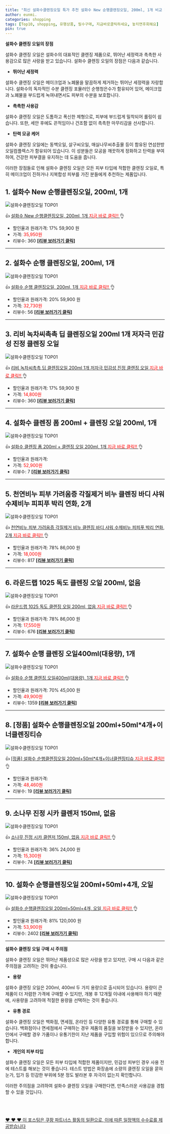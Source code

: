 ```yaml
---
title: "최신 설화수클렌징오일 특가 추천 설화수 New 순행클렌징오일, 200ml, 1개 비교 장점"
author: eunmi.
categories: shopping
tags: [Top10, shopping, 유행상품, 필수구매, 지금바로클릭하세요, 놓치면후회해요]
pin: true
---
```

**설화수 클렌징 오일의 장점**

설화수 클렌징 오일은 설화수의 대표적인 클렌징 제품으로, 뛰어난 세정력과 촉촉한 사용감으로 많은 사랑을 받고 있습니다. 설화수 클렌징 오일의 장점은 다음과 같습니다.

* **뛰어난 세정력**

설화수 클렌징 오일은 메이크업과 노폐물을 말끔하게 제거하는 뛰어난 세정력을 자랑합니다. 설화수의 독자적인 수분 클렌징 포뮬러인 순행청은수가 함유되어 있어, 메이크업과 노폐물을 부드럽게 녹여내면서도 피부의 수분을 보호합니다.

* **촉촉한 사용감**

설화수 클렌징 오일은 도톰하고 폭신한 제형으로, 피부에 부드럽게 밀착되어 롤링이 쉽습니다. 또한, 세안 후에도 끈적임이나 건조함 없이 촉촉한 마무리감을 선사합니다.

* **탄력 모공 케어**

설화수 클렌징 오일에는 동백오일, 살구씨오일, 매실나무씨추출물 등이 함유된 연섬한방오일컴플렉스가 함유되어 있습니다. 이 성분들은 모공을 깨끗하게 정화하고 탄력을 부여하여, 건강한 피부결을 유지하는 데 도움을 줍니다.

이러한 장점들로 인해 설화수 클렌징 오일은 모든 피부 타입에 적합한 클렌징 오일로, 특히 메이크업이 진하거나 지복합성 피부를 가진 분들에게 추천하는 제품입니다.

   

## 1. 설화수 New 순행클렌징오일, 200ml, 1개

![설화수클렌징오일 TOP01](https://thumbnail9.coupangcdn.com/thumbnails/remote/230x230ex/image/retail/images/3213292832796946-8076153c-885d-48ea-905b-404dd04b1391.jpg)


👍 [설화수 New 순행클렌징오일, 200ml, 1개 <font color=red> 지금 바로 클릭!! </font> ](https://link.coupang.com/re/AFFSDP?lptag=AF3617701&subid=GithubCoopas&pageKey=6128606450&traceid=V0-153&itemId=11669927998&vendorItemId=85150277985) 👌 


- 할인율과 원래가격: 17%  59,900   원
- 가격: <span style='color:red'>35,950원</span>
- 리뷰수: 360  [**[리뷰 보러가기 클릭]**](https://link.coupang.com/re/AFFSDP?lptag=AF3617701&subid=GithubCoopas&pageKey=6128606450&traceid=V0-153&itemId=11669927998&vendorItemId=85150277985)

---


   

## 2. 설화수 순행 클렌징오일, 200ml, 1개

![설화수클렌징오일 TOP01](https://thumbnail6.coupangcdn.com/thumbnails/remote/230x230ex/image/vendor_inventory/860e/9c7d961f5c93388155cf40ce27720ca590d7dd68f7e00562e066253b4dda.jpg)


👍 [설화수 순행 클렌징오일, 200ml, 1개 <font color=red> 지금 바로 클릭!! </font> ](https://link.coupang.com/re/AFFSDP?lptag=AF3617701&subid=GithubCoopas&pageKey=7417360838&traceid=V0-153&itemId=19233372246&vendorItemId=86227474409) 👌 


- 할인율과 원래가격: 20%  59,900   원
- 가격: <span style='color:red'>32,730원</span>
- 리뷰수: 56  [**[리뷰 보러가기 클릭]**](https://link.coupang.com/re/AFFSDP?lptag=AF3617701&subid=GithubCoopas&pageKey=7417360838&traceid=V0-153&itemId=19233372246&vendorItemId=86227474409)

---


   

## 3. 리비 녹차씨촉촉 딥 클렌징오일 200ml 1개 저자극 민감성 진정 클렌징 오일

![설화수클렌징오일 TOP01](https://thumbnail8.coupangcdn.com/thumbnails/remote/230x230ex/image/vendor_inventory/594b/69735624727b5f8d638e93e86ea1cf0da4a76c38a612f6bde422af64b68f.jpg)


👍 [리비 녹차씨촉촉 딥 클렌징오일 200ml 1개 저자극 민감성 진정 클렌징 오일 <font color=red> 지금 바로 클릭!! </font> ](https://link.coupang.com/re/AFFSDP?lptag=AF3617701&subid=GithubCoopas&pageKey=5465572447&traceid=V0-153&itemId=8377441770&vendorItemId=80792883929) 👌 


- 할인율과 원래가격: 17%  59,900   원
- 가격: <span style='color:red'>14,800원</span>
- 리뷰수: 360  [**[리뷰 보러가기 클릭]**](https://link.coupang.com/re/AFFSDP?lptag=AF3617701&subid=GithubCoopas&pageKey=5465572447&traceid=V0-153&itemId=8377441770&vendorItemId=80792883929)

---


   

## 4. 설화수 클렌징 폼 200ml + 클렌징 오일 200ml, 1개

![설화수클렌징오일 TOP01](https://thumbnail7.coupangcdn.com/thumbnails/remote/230x230ex/image/vendor_inventory/1aab/7a340268dc426dc6c438c3a6921d38a2982a37ddf164b36977ba95a66e83.png)


👍 [설화수 클렌징 폼 200ml + 클렌징 오일 200ml, 1개 <font color=red> 지금 바로 클릭!! </font> ](https://link.coupang.com/re/AFFSDP?lptag=AF3617701&subid=GithubCoopas&pageKey=7266423959&traceid=V0-153&itemId=18520885153&vendorItemId=82340373868) 👌 


- 할인율과 원래가격: 
- 가격: <span style='color:red'>52,900원</span>
- 리뷰수: 7  [**[리뷰 보러가기 클릭]**](https://link.coupang.com/re/AFFSDP?lptag=AF3617701&subid=GithubCoopas&pageKey=7266423959&traceid=V0-153&itemId=18520885153&vendorItemId=82340373868)

---


   

## 5. 천연비누 피부 가려움증 각질제거 비누 클렌징 바디 샤워 수제비누 피피푸 박리 연화, 2개

![설화수클렌징오일 TOP01](https://thumbnail9.coupangcdn.com/thumbnails/remote/230x230ex/image/vendor_inventory/6b0c/5980794d536fff048b04654c9f66316d9915e6fa40bc0fcc0043f598b845.png)


👍 [천연비누 피부 가려움증 각질제거 비누 클렌징 바디 샤워 수제비누 피피푸 박리 연화, 2개 <font color=red> 지금 바로 클릭!! </font> ](https://link.coupang.com/re/AFFSDP?lptag=AF3617701&subid=GithubCoopas&pageKey=7525742376&traceid=V0-153&itemId=19748006183&vendorItemId=86303909882) 👌 


- 할인율과 원래가격: 78%  86,000   원
- 가격: <span style='color:red'>18,000원</span>
- 리뷰수: 817  [**[리뷰 보러가기 클릭]**](https://link.coupang.com/re/AFFSDP?lptag=AF3617701&subid=GithubCoopas&pageKey=7525742376&traceid=V0-153&itemId=19748006183&vendorItemId=86303909882)

---


   

## 6. 라운드랩 1025 독도 클렌징 오일 200ml, 없음

![설화수클렌징오일 TOP01](https://thumbnail8.coupangcdn.com/thumbnails/remote/230x230ex/image/vendor_inventory/287f/8017a9ec286ac88b957051e5f0aa9959a84c63b6a95699c7e966ad1b8ac5.jpg)


👍 [라운드랩 1025 독도 클렌징 오일 200ml, 없음 <font color=red> 지금 바로 클릭!! </font> ](https://link.coupang.com/re/AFFSDP?lptag=AF3617701&subid=GithubCoopas&pageKey=7685343103&traceid=V0-153&itemId=20536817557&vendorItemId=87613519019) 👌 


- 할인율과 원래가격: 78%  86,000   원
- 가격: <span style='color:red'>17,550원</span>
- 리뷰수: 676  [**[리뷰 보러가기 클릭]**](https://link.coupang.com/re/AFFSDP?lptag=AF3617701&subid=GithubCoopas&pageKey=7685343103&traceid=V0-153&itemId=20536817557&vendorItemId=87613519019)

---


   

## 7. 설화수 순행 클렌징 오일400ml(대용량), 1개

![설화수클렌징오일 TOP01](https://thumbnail9.coupangcdn.com/thumbnails/remote/230x230ex/image/vendor_inventory/3406/1561eb9c565ac1f354bc97987ffa9b3b62838b954228ee557cbbf243a9fc.jpg)


👍 [설화수 순행 클렌징 오일400ml(대용량), 1개 <font color=red> 지금 바로 클릭!! </font> ](https://link.coupang.com/re/AFFSDP?lptag=AF3617701&subid=GithubCoopas&pageKey=6184741062&traceid=V0-153&itemId=12167503567&vendorItemId=87610929418) 👌 


- 할인율과 원래가격: 70%  45,000   원
- 가격: <span style='color:red'>49,900원</span>
- 리뷰수: 1359  [**[리뷰 보러가기 클릭]**](https://link.coupang.com/re/AFFSDP?lptag=AF3617701&subid=GithubCoopas&pageKey=6184741062&traceid=V0-153&itemId=12167503567&vendorItemId=87610929418)

---


   

## 8. [정품] 설화수 순행클렌징오일 200ml+50ml*4개+이너클렌징티슈

![설화수클렌징오일 TOP01](https://thumbnail7.coupangcdn.com/thumbnails/remote/230x230ex/image/vendor_inventory/5b1b/f14d7142ddbdbe25ca1c1f13a5f86efe25c7b4a64d4d333185b9a2f235d3.jpg)


👍 [[정품] 설화수 순행클렌징오일 200ml+50ml*4개+이너클렌징티슈 <font color=red> 지금 바로 클릭!! </font> ](https://link.coupang.com/re/AFFSDP?lptag=AF3617701&subid=GithubCoopas&pageKey=6263837636&traceid=V0-153&itemId=12769119911&vendorItemId=80035279012) 👌 


- 할인율과 원래가격: 
- 가격: <span style='color:red'>48,460원</span>
- 리뷰수: 19  [**[리뷰 보러가기 클릭]**](https://link.coupang.com/re/AFFSDP?lptag=AF3617701&subid=GithubCoopas&pageKey=6263837636&traceid=V0-153&itemId=12769119911&vendorItemId=80035279012)

---


   

## 9. 소나무 진정 시카 클렌저 150ml, 없음

![설화수클렌징오일 TOP01](https://thumbnail10.coupangcdn.com/thumbnails/remote/230x230ex/image/vendor_inventory/05b7/12f1af7e28e33cb3c65c35e8042d66a2371a96f4a515af9851542cf694a3.jpg)


👍 [소나무 진정 시카 클렌저 150ml, 없음 <font color=red> 지금 바로 클릭!! </font> ](https://link.coupang.com/re/AFFSDP?lptag=AF3617701&subid=GithubCoopas&pageKey=7575465117&traceid=V0-153&itemId=19987153876&vendorItemId=87085216440) 👌 


- 할인율과 원래가격: 36%  24,000   원
- 가격: <span style='color:red'>15,300원</span>
- 리뷰수: 74  [**[리뷰 보러가기 클릭]**](https://link.coupang.com/re/AFFSDP?lptag=AF3617701&subid=GithubCoopas&pageKey=7575465117&traceid=V0-153&itemId=19987153876&vendorItemId=87085216440)

---


   

## 10. 설화수 순행클렌징오일 200ml+50ml+4개, 오일

![설화수클렌징오일 TOP01](https://thumbnail8.coupangcdn.com/thumbnails/remote/230x230ex/image/vendor_inventory/fb50/c8e69371e35de5663265c012bf261d5a0749aa0bb61c24456886a21309ba.jpg)


👍 [설화수 순행클렌징오일 200ml+50ml+4개, 오일 <font color=red> 지금 바로 클릭!! </font> ](https://link.coupang.com/re/AFFSDP?lptag=AF3617701&subid=GithubCoopas&pageKey=5496444762&traceid=V0-153&itemId=8525601438&vendorItemId=84595304465) 👌 


- 할인율과 원래가격: 81%  120,000   원
- 가격: <span style='color:red'>53,900원</span>
- 리뷰수: 2402  [**[리뷰 보러가기 클릭]**](https://link.coupang.com/re/AFFSDP?lptag=AF3617701&subid=GithubCoopas&pageKey=5496444762&traceid=V0-153&itemId=8525601438&vendorItemId=84595304465)

---
**설화수 클렌징 오일 구매 시 주의점**

설화수 클렌징 오일은 뛰어난 제품성으로 많은 사랑을 받고 있지만, 구매 시 다음과 같은 주의점을 고려하는 것이 좋습니다.

* **용량**

설화수 클렌징 오일은 200ml, 400ml 두 가지 용량으로 출시되어 있습니다. 용량이 큰 제품이 더 저렴한 가격에 구매할 수 있지만, 개봉 후 12개월 이내에 사용해야 하기 때문에, 사용량을 고려하여 적절한 용량을 선택하는 것이 좋습니다.

* **유통 경로**

설화수 클렌징 오일은 백화점, 면세점, 온라인 등 다양한 유통 경로를 통해 구매할 수 있습니다. 백화점이나 면세점에서 구매하는 경우 제품의 품질을 보장받을 수 있지만, 온라인에서 구매할 경우 가품이나 유통기한이 지난 제품을 구입할 위험이 있으므로 주의해야 합니다.

* **개인의 피부 타입**

설화수 클렌징 오일은 모든 피부 타입에 적합한 제품이지만, 민감성 피부인 경우 사용 전에 테스트를 해보는 것이 좋습니다. 테스트 방법은 화장솜에 소량의 클렌징 오일을 묻혀 눈가, 입가 등 민감한 부위에 5분 정도 발라본 후 자극이 없는지 확인합니다.

이러한 주의점을 고려하여 설화수 클렌징 오일을 구매한다면, 만족스러운 사용감을 경험할 수 있을 것입니다.<br><br><br><br><br> [ ❤ ❤ ❤ 이 포스팅은 쿠팡 파트너스 활동의 일환으로, 이에 따른 일정액의 수수료를 제공받습니다](https://link.coupang.com/a/bcEFyh)